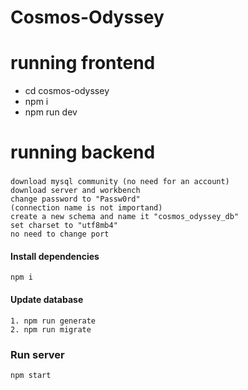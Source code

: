 # Cosmos-Odyssey


# running frontend

- cd cosmos-odyssey
- npm i
- npm run dev


# running backend

###
    download mysql community (no need for an account)
    download server and workbench
    change password to "Passw0rd"
    (connection name is not importand)
    create a new schema and name it "cosmos_odyssey_db"
    set charset to "utf8mb4"
    no need to change port

#### Install dependencies

    npm i

#### Update database 
    1. npm run generate
    2. npm run migrate

### Run server

    npm start